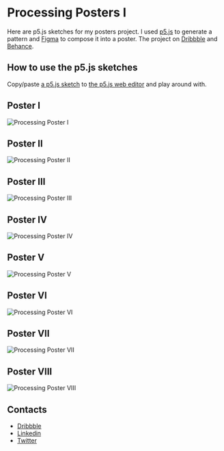 # Processing Posters I

Here are p5.js sketches for my posters project.
I used [p5.js](https://p5js.org) to generate a pattern and [Figma](https://www.figma.com) to compose it into a poster.
The project on [Dribbble](https://dribbble.com/Volorf) and [Behance](https://behance.com/Volorf).

## How to use the p5.js sketches
Copy/paste [a p5.js sketch](../js/) to [the p5.js web editor](https://editor.p5js.org/) and play around with.

## Poster I
![Processing Poster I](/images/poster_01@2x.png)
## Poster II
![Processing Poster II](/images/poster_02@2x.png)
## Poster III
![Processing Poster III](/images/poster_03@2x.png)
## Poster IV
![Processing Poster IV](/images/poster_04@2x.png)
## Poster V
![Processing Poster V](/images/poster_05@2x.png)
## Poster VI
![Processing Poster VI](/images/poster_06@2x.png)
## Poster VII
![Processing Poster VII](/images/poster_07@2x.png)
## Poster VIII
![Processing Poster VIII](/images/poster_08@2x.png)

## Contacts
* [Dribbble](https://dribbble.com/Volorf)
* [Linkedin](https://www.linkedin.com/in/oleg-frolov-6a6a4752/)
* [Twitter](https://twitter.com/Volorf)

